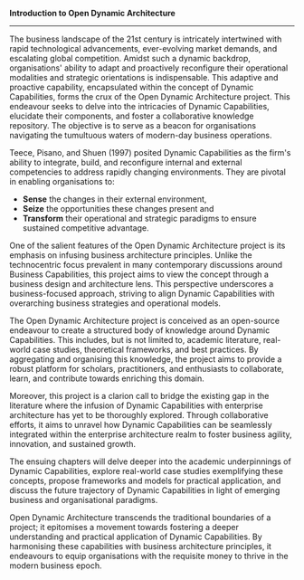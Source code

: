 **Introduction to Open Dynamic Architecture**

---

The business landscape of the 21st century is intricately intertwined with rapid technological advancements, ever-evolving market demands, and escalating global competition. Amidst such a dynamic backdrop, organisations' ability to adapt and proactively reconfigure their operational modalities and strategic orientations is indispensable. This adaptive and proactive capability, encapsulated within the concept of Dynamic Capabilities, forms the crux of the Open Dynamic Architecture project. This endeavour seeks to delve into the intricacies of Dynamic Capabilities, elucidate their components, and foster a collaborative knowledge repository. The objective is to serve as a beacon for organisations navigating the tumultuous waters of modern-day business operations.

Teece, Pisano, and Shuen (1997) posited Dynamic Capabilities as the firm's ability to integrate, build, and reconfigure internal and external competencies to address rapidly changing environments. They are pivotal in enabling organisations to:

- **Sense** the changes in their external environment,
- **Seize** the opportunities these changes present and
- **Transform** their operational and strategic paradigms to ensure sustained competitive advantage.

One of the salient features of the Open Dynamic Architecture project is its emphasis on infusing business architecture principles. Unlike the technocentric focus prevalent in many contemporary discussions around Business Capabilities, this project aims to view the concept through a business design and architecture lens. This perspective underscores a business-focused approach, striving to align Dynamic Capabilities with overarching business strategies and operational models.

The Open Dynamic Architecture project is conceived as an open-source endeavour to create a structured body of knowledge around Dynamic Capabilities. This includes, but is not limited to, academic literature, real-world case studies, theoretical frameworks, and best practices. By aggregating and organising this knowledge, the project aims to provide a robust platform for scholars, practitioners, and enthusiasts to collaborate, learn, and contribute towards enriching this domain.

Moreover, this project is a clarion call to bridge the existing gap in the literature where the infusion of Dynamic Capabilities with enterprise architecture has yet to be thoroughly explored. Through collaborative efforts, it aims to unravel how Dynamic Capabilities can be seamlessly integrated within the enterprise architecture realm to foster business agility, innovation, and sustained growth.

The ensuing chapters will delve deeper into the academic underpinnings of Dynamic Capabilities, explore real-world case studies exemplifying these concepts, propose frameworks and models for practical application, and discuss the future trajectory of Dynamic Capabilities in light of emerging business and organisational paradigms.

Open Dynamic Architecture transcends the traditional boundaries of a project; it epitomises a movement towards fostering a deeper understanding and practical application of Dynamic Capabilities. By harmonising these capabilities with business architecture principles, it endeavours to equip organisations with the requisite money to thrive in the modern business epoch.
